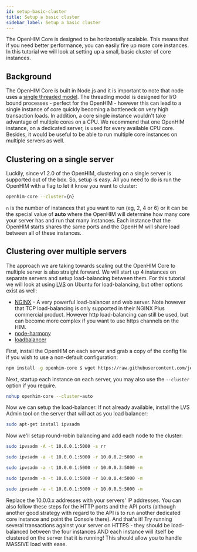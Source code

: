 ```yaml
---
id: setup-basic-cluster
title: Setup a basic cluster
sidebar_label: Setup a basic cluster
---
```


The OpenHIM Core is designed to be horizontally scalable. This means that if you need better performance, you can easily fire up more core instances. In this tutorial we will look at setting up a small, basic cluster of core instances.

## Background

The OpenHIM Core is built in Node.js and it is important to note that node uses a [single threaded model](http://blog.mixu.net/2011/02/01/understanding-the-node-js-event-loop/). The threading model is designed for I/O bound processes - perfect for the OpenHIM - however this can lead to a single instance of core quickly becoming a bottleneck on very high transaction loads. In addition, a core single instance wouldn't take advantage of multiple cores on a CPU. We recommend that one OpenHIM instance, on a dedicated server, is used for every available CPU core. Besides, it would be useful to be able to run multiple core instances on multiple servers as well.

## Clustering on a single server

Luckily, since v1.2.0 of the OpenHIM, clustering on a single server is supported out of the box. So, setup is easy. All you need to do is run the OpenHIM with a flag to let it know you want to cluster:

```sh
openhim-core --cluster={n}
```

`n` is the number of instances that you want to run (eg, 2, 4 or 6) or it can be the special value of **auto** where the OpenHIM will determine how many core your server has and run that many instances. Each instance that the OpenHIM starts shares the same ports and the OpenHIM will share load between all of these instances.

## Clustering over multiple servers

The approach we are taking towards scaling out the OpenHIM Core to multiple server is also straight forward. We will start up 4 instances on separate servers and setup load-balancing between them. For this tutorial we will look at using [LVS](http://www.linuxvirtualserver.org/) on Ubuntu for load-balancing, but other options exist as well:

- [NGINX](http://nginx.com/) - A very powerful load-balancer and web server. Note however that TCP load-balancing is only supported in their NGINX Plus commercial product. However http load-balancing can still be used, but can become more complex if you want to use https channels on the HIM.
- [node-harmony](https://www.npmjs.com/package/node-harmony)
- [loadbalancer](https://www.npmjs.com/package/loadbalancer)

First, install the OpenHIM on each server and grab a copy of the config file if you wish to use a non-default configuration:

```sh
npm install -g openhim-core $ wget https://raw.githubusercontent.com/jembi/openhim-core-js/master/config/default.json
```

Next, startup each instance on each server, you may also use the `--cluster` option if you require.

```sh
nohup openhim-core --cluster=auto
```

Now we can setup the load-balancer. If not already available, install the LVS Admin tool on the server that will act as you load balancer:

```sh
sudo apt-get install ipvsadm
```

Now we'll setup round-robin balancing and add each node to the cluster:

```sh
sudo ipvsadm -A -t 10.0.0.1:5000 -s rr

sudo ipvsadm -a -t 10.0.0.1:5000 -r 10.0.0.2:5000 -m

sudo ipvsadm -a -t 10.0.0.1:5000 -r 10.0.0.3:5000 -m

sudo ipvsadm -a -t 10.0.0.1:5000 -r 10.0.0.4:5000 -m

sudo ipvsadm -a -t 10.0.0.1:5000 -r 10.0.0.5:5000 -m

```

Replace the 10.0.0.x addresses with your servers' IP addresses. You can also follow these steps for the HTTP ports and the API ports (although another good strategy with regard to the API is to run another dedicated core instance and point the Console there). And that's it! Try running several transactions against your server on HTTPS - they should be load-balanced between the four instances AND each instance will itself be clustered on the server that it is running! This should allow you to handle MASSIVE load with ease.

